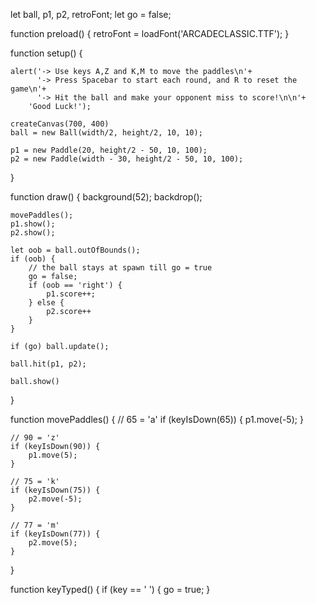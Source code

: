 let ball, p1, p2, retroFont;
let go = false;

function preload() {
	retroFont = loadFont('ARCADECLASSIC.TTF');
}

function setup() {
  
	alert('-> Use keys A,Z and K,M to move the paddles\n'+
		  '-> Press Spacebar to start each round, and R to reset the game\n'+
		  '-> Hit the ball and make your opponent miss to score!\n\n'+
	    'Good Luck!');

	createCanvas(700, 400)
	ball = new Ball(width/2, height/2, 10, 10);

	p1 = new Paddle(20, height/2 - 50, 10, 100);
	p2 = new Paddle(width - 30, height/2 - 50, 10, 100);
}


function draw() {
	background(52);
	backdrop();

	movePaddles();
	p1.show();
	p2.show();

	let oob = ball.outOfBounds();
	if (oob) {
		// the ball stays at spawn till go = true
		go = false;
		if (oob == 'right') {
			p1.score++;
		} else {
			p2.score++
		}
	}

	if (go) ball.update();

	ball.hit(p1, p2);

	ball.show()
}


function movePaddles() {
	// 65 = 'a'
	if (keyIsDown(65)) {
		p1.move(-5);
	}
	
	// 90 = 'z'
	if (keyIsDown(90)) {
		p1.move(5);
	}
	
	// 75 = 'k'
	if (keyIsDown(75)) {
		p2.move(-5);
	}
	
	// 77 = 'm'
	if (keyIsDown(77)) {
		p2.move(5);
	}
}

function keyTyped() {
	if (key == ' ') {
		go = true;
	}
 
